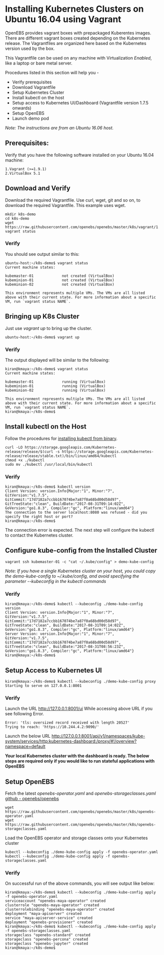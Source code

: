# Installing Kubernetes Clusters on Ubuntu 16.04 using Vagrant

OpenEBS provides vagrant boxes with prepackaged Kuberentes images. There are different vagrant boxes created depending on the Kubernetes release. The Vagrantfiles are organized here based on the Kubernetes version used by the box. 

This Vagrantfile can be used on any machine with Virtualization *Enabled*, like a laptop or bare metal server. 

Procedures listed in this section will help you -
- Verify prerequisites
- Download Vagrantfile
- Setup Kubernetes Cluster
- Install kubectl on the host 
- Setup access to Kubernetes UI/Dashboard (Vagrantfile version 1.7.5 onwards)
- Setup OpenEBS
- Launch demo pod

*Note: The instructions are from an Ubuntu 16.06 host.*

## Prerequisites:

Verify that you have the following software installed on your Ubuntu 16.04 machine:
```
1.Vagrant (>=1.9.1)
2.VirtualBox 5.1
```

## Download and Verify 

Download the required Vagrantfile. Use curl, wget, git and so on, to download the required Vagrantfile. This example uses wget.

```
mkdir k8s-demo
cd k8s-demo
wget https://raw.githubusercontent.com/openebs/openebs/master/k8s/vagrant/1.7.5/Vagrantfile
vagrant status
```

### Verify

You should see output similar to this:
```
ubuntu-host:~/k8s-demo$ vagrant status
Current machine states:

kubemaster-01             not created (VirtualBox)
kubeminion-01             not created (VirtualBox)
kubeminion-02             not created (VirtualBox)

This environment represents multiple VMs. The VMs are all listed
above with their current state. For more information about a specific
VM, run `vagrant status NAME`.
```

## Bringing up K8s Cluster

Just use *vagrant up* to bring up the cluster. 

```
ubuntu-host:~/k8s-demo$ vagrant up
```

### Verify

The output displayed will be similar to the following:
```
kiran@kmaya:~/k8s-demo$ vagrant status
Current machine states:

kubemaster-01             running (VirtualBox)
kubeminion-01             running (VirtualBox)
kubeminion-02             running (VirtualBox)

This environment represents multiple VMs. The VMs are all listed
above with their current state. For more information about a specific
VM, run `vagrant status NAME`.
kiran@kmaya:~/k8s-demo$ 
```

## Install kubectl on the Host

Follow the procedures for [installing kubectl from binary](https://Kubernetes.io/docs/tasks/tools/install-kubectl/#install-kubectl-binary-via-curl).

```
curl -LO https://storage.googleapis.com/Kubernetes-release/release/$(curl -s https://storage.googleapis.com/Kubernetes-release/release/stable.txt)/bin/linux/amd64/kubectl
chmod +x ./kubectl
sudo mv ./kubectl /usr/local/bin/kubectl
```

### Verify

```
kiran@kmaya:~/k8s-demo$ kubectl version
Client Version: version.Info{Major:"1", Minor:"7", GitVersion:"v1.7.5", GitCommit:"17d7182a7ccbb167074be7a87f0a68bd00d58d97", GitTreeState:"clean", BuildDate:"2017-08-31T09:14:02Z", GoVersion:"go1.8.3", Compiler:"gc", Platform:"linux/amd64"}
The connection to the server localhost:8080 was refused - did you specify the right host or port?
kiran@kmaya:~/k8s-demo$ 
```

The connection error is expected. The next step will configure the kubectl to contact the Kubernetes cluster. 

## Configure kube-config from the Installed Cluster

```
vagrant ssh kubemaster-01 -c "cat ~/.kube/config" > demo-kube-config
```

*Note: If you have a single Kubernetes cluster on your host, you could copy the demo-kube-config to ~/.kube/config, and avoid specifying the parameter --kubeconfig in the kubectl commands*

### Verify

```
kiran@kmaya:~/k8s-demo$ kubectl --kubeconfig ./demo-kube-config version
Client Version: version.Info{Major:"1", Minor:"7", GitVersion:"v1.7.5", GitCommit:"17d7182a7ccbb167074be7a87f0a68bd00d58d97", GitTreeState:"clean", BuildDate:"2017-08-31T09:14:02Z", GoVersion:"go1.8.3", Compiler:"gc", Platform:"linux/amd64"}
Server Version: version.Info{Major:"1", Minor:"7", GitVersion:"v1.7.5", GitCommit:"17d7182a7ccbb167074be7a87f0a68bd00d58d97", GitTreeState:"clean", BuildDate:"2017-08-31T08:56:23Z", GoVersion:"go1.8.3", Compiler:"gc", Platform:"linux/amd64"}
kiran@kmaya:~/k8s-demo$ 
```

## Setup Access to Kubernetes UI

```
kiran@kmaya:~/k8s-demo$ kubectl --kubeconfig ./demo-kube-config proxy
Starting to serve on 127.0.0.1:8001
```

### Verify 

Launch the URL http://127.0.0.1:8001/ui
While accessing above URL if you see following Error.
```
Error: 'tls: oversized record received with length 20527'
Trying to reach: 'https://10.244.4.2:9090/'
```
Launch the below URL 
http://127.0.0.1:8001/api/v1/namespaces/kube-system/services/http:kubernetes-dashboard:/proxy/#!/overview?namespace=default

**Your local Kubernetes cluster with the dashboard is ready. The below steps are required only if you would like to run stateful applications with OpenEBS**

## Setup OpenEBS

Fetch the latest *openebs-operator.yaml* and *openebs-storageclasses.yaml* [github - openebs/openebs](../)

```
wget https://raw.githubusercontent.com/openebs/openebs/master/k8s/openebs-operator.yaml
wget https://raw.githubusercontent.com/openebs/openebs/master/k8s/openebs-storageclasses.yaml
```

Load the OpenEBS operator and storage classes onto your Kubernetes cluster

```
kubectl --kubeconfig ./demo-kube-config apply -f openebs-operator.yaml
kubectl --kubeconfig ./demo-kube-config apply -f openebs-storageclasses.yaml
```

### Verify

On successful run of the above commands, you will see output like below:

```
kiran@kmaya:~/k8s-demo$ kubectl --kubeconfig ./demo-kube-config apply -f openebs-operator.yaml
serviceaccount "openebs-maya-operator" created
clusterrole "openebs-maya-operator" created
clusterrolebinding "openebs-maya-operator" created
deployment "maya-apiserver" created
service "maya-apiserver-service" created
deployment "openebs-provisioner" created
kiran@kmaya:~/k8s-demo$ kubectl --kubeconfig ./demo-kube-config apply -f openebs-storageclasses.yaml 
storageclass "openebs-standard" created
storageclass "openebs-percona" created
storageclass "openebs-jupyter" created
kiran@kmaya:~/k8s-demo$ 
```

